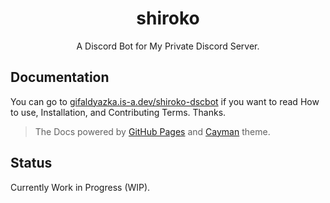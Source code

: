 <div align="center">

# shiroko

A Discord Bot for My Private Discord Server.

</div>

## Documentation

You can go to [gifaldyazka.is-a.dev/shiroko-dscbot](https://gifaldyazka.is-a.dev/shiroko-dscbot) if you want to read How to use, Installation, and Contributing Terms. Thanks.

> The Docs powered by [GitHub Pages](https://pages.github.com) and [Cayman](https://github.com/pages-themes/cayman) theme.

## Status

Currently Work in Progress (WIP).
